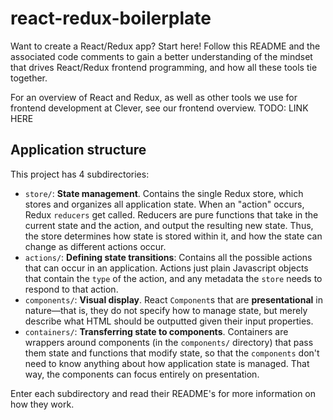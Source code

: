 # react-redux-boilerplate

Want to create a React/Redux app? Start here! Follow this README and the associated code comments
to gain a better understanding of the mindset that drives React/Redux frontend programming, and how
all these tools tie together.

For an overview of React and Redux, as well as other tools we use for frontend development at
Clever, see our frontend overview. TODO: LINK HERE

## Application structure

This project has 4 subdirectories:

* `store/`: **State management**. Contains the single Redux store, which stores and organizes all
    application state. When an "action" occurs, Redux `reducers` get called. Reducers are pure
    functions that take in the current state and the action, and output the resulting new state.
    Thus, the store determines how state is stored within it, and how the state can change as
    different actions occur.
* `actions/`: **Defining state transitions**: Contains all the possible actions that can occur in an
    application. Actions just plain Javascript objects that contain the `type` of the action, and
    any metadata the `store` needs to respond to that action.
* `components/`: **Visual display**. React `Component`s that are **presentational** in nature—that
    is, they do not specify how to manage state, but merely describe what HTML should be outputted
    given their input properties.
* `containers/`: **Transferring state to components**. Containers are wrappers around components (in
    the `components/` directory) that pass them state and functions that modify state, so that the
    `components` don't need to know anything about how application state is managed. That way, the
    components can focus entirely on presentation.

Enter each subdirectory and read their README's for more information on how they work.
